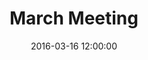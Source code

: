 ---
layout: post
title:  "March Meeting"
date:   2016-03-16 12:00:00
category: ag-environment
background: During this meeting of the Agriculture &amp; Environment subcommittee we discussed the group's goals and objectives
agenda: ag-enviro-agenda-2016-03-16.pdf
documents:
  - title: Meeting Packet
    doc-url: ag-enviro-packet-2016-03-16.pdf
    doc-type: PDF
  - title: Meeting Slides
    doc-url: ag-env-slides-2016-03-16.pdf
    doc-type: PDF
  - title: Draft Goals by Cluster
    doc-url: ag-env-draft-goals-2016-03-16.pdf
    doc-type: PDF
minutes: ag-environment-3-16-16-minutes.pdf
---